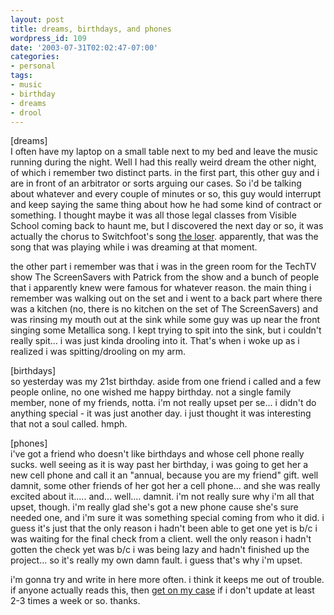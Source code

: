 ```yaml
---
layout: post
title: dreams, birthdays, and phones
wordpress_id: 109
date: '2003-07-31T02:02:47-07:00'
categories:
- personal
tags:
- music
- birthday
- dreams
- drool
---
```

[dreams]  
I often have my laptop on a small table next to my bed and leave the music running during the night.    Well I had this really weird dream the other night, of which i remember two distinct parts.  in the first part, this other guy and i are in front of an arbitrator or sorts arguing our cases. So i'd be talking about whatever and every couple of minutes or so, this guy would interrupt and keep saying the same thing about how he had some kind of contract or something.  I thought maybe it was all those legal classes from Visible School coming back to haunt me, but I discovered the next day or so, it was actually the chorus to Switchfoot's song <a href="http://www.poplyrics.net/waiguo/switchfoot/008.htm">the loser</a>. apparently, that was the song that was playing while i was dreaming at that moment.

the other part i remember was that i was in the green room for the TechTV show The ScreenSavers with Patrick from the show and a bunch of people that i apparently knew were famous for whatever reason.  the main thing i remember was walking out on the set and i went to a back part where there was a kitchen (no, there is no kitchen on the set of The ScreenSavers) and was rinsing my mouth out at the sink while some guy was up near the front singing some Metallica song. I kept trying to spit into the sink, but i couldn't really spit... i was just kinda drooling into it.  That's when i woke up as i realized i was spitting/drooling on my arm.

[birthdays]  
so yesterday was my 21st birthday.  aside from one friend i called and a few people online, no one wished me happy birthday.  not a single family member, none of my friends, notta.  i'm not really upset per se... i didn't do anything special - it was just another day.  i just thought it was interesting that not a soul called. hmph.

[phones]  
i've got a friend who doesn't like birthdays and whose cell phone really sucks.  well seeing as it is way past her birthday, i was going to get her a new cell phone and call it an "annual, because you are my friend" gift.  well damnit, some other friends of her got her a cell phone... and she was really excited about it..... and... well.... damnit.  i'm not really sure why i'm all that upset, though.  i'm really glad she's got a new phone cause she's sure needed one, and i'm sure it was something special coming from who it did.  i guess it's just that the only reason i hadn't been able to get one yet is b/c i was waiting for the final check from a client.  well the only reason i hadn't gotten the check yet was b/c i was being lazy and hadn't finished up the project... so it's really my own damn fault.  i guess that's why i'm upset.

i'm gonna try and write in here more often.  i think it keeps me out of trouble.  if anyone actually reads this, then <a href="/contact">get on my case</a> if i don't update at least 2-3 times a week or so.  thanks.
